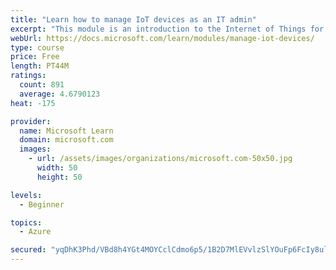 ```yaml
---
title: "Learn how to manage IoT devices as an IT admin"
excerpt: "This module is an introduction to the Internet of Things for IT admins."
webUrl: https://docs.microsoft.com/learn/modules/manage-iot-devices/
type: course
price: Free
length: PT44M
ratings:
  count: 891
  average: 4.6790123
heat: -175

provider:
  name: Microsoft Learn
  domain: microsoft.com
  images:
    - url: /assets/images/organizations/microsoft.com-50x50.jpg
      width: 50
      height: 50

levels:
  - Beginner

topics:
  - Azure

secured: "yqDhK3Phd/VBd8h4YGt4MOYCclCdmo6p5/1B2D7MlEVvlzSlYOuFp6FcIy8ul3cUYS3mgT/IMCgXwFlGdXtXQ7jEtWYFDO3cdaqOXuDQJPn0qF1f4Z15GLgrwT5Jvp8itaee0lbjDAqfOrJoWd/Wr8uEKyCp0sWsWfBQgxA3P5mE3TsWrk2qoBtwkiSJzAUaKArrf2To/UBPkIgBg9CXP6C7GhQ9iwoeVP46hKpo+q+/DxNgMJNEGFwJFp7kKcnc78b5g7TVrqO09GQstiYvNRDNEeMa4WG/NQtS4YzRhjo67VE/pMFKOiedmE+PrNMdOQNT5sYPgmTnO6w++lvdZh7IdMy1lXbaGq7hn64mOJIifwDV/HDliq9W15JWcs7PNOx2OHeEZxbGFj/7EOT39q8cv2Aqakv33lKn8AIs2KI=;hHd9C8G3Zdxut8kxmtXRRg=="
---
```


